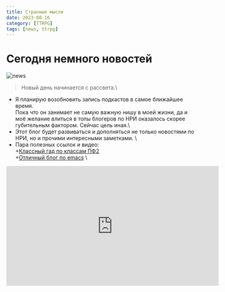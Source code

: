 ```yaml
---
title: Странные мысли
date: 2023-08-16
category: [TTRPG]
tags: [news, ttrpg]
---
```

# Сегодня немного новостей
![news](https://ya.ru/images/search?pos=1&img_url=https%3A%2F%2Fsun9-76.userapi.com%2Fimpf%2Fc850324%2Fv850324718%2F40df4%2FAgkGFeYAa-c.jpg%3Fsize%3D807x627%26quality%3D96%26sign%3Ddd81ae3d73a9732f066f208f492eede1%26c_uniq_tag%3DGhUgYVj1OJlzkAhJDTKdkmuka15zMj6i3PrQ6jkVIQs%26type%3Dalbum&text=news+image&rpt=simage&lr=38)
> Новый день начинается с рассвета.\

- Я планирую возобновить запись подкастов в самое ближайшее время. \
Пока что он занимает не самую важную нишу в моей жизни, да и моё желание влиться в топы блогеров по НРИ оказалось скорее губительным фактором. Сейчас цель иная.\
- Этот блог будет развиваться и дополняться не только новостями по НРИ, но и прочими интересными заметками. \
- Пара полезных ссылок и видео:\
+[Классный гад по классам ПФ2](https://www.reddit.com/r/Pathfinder2e/comments/10p72mj/the_awesome_guide_to_pathfinder_2e_classes/) \
+[Отличный блог по emacs](https://sachachua.com/blog/) \
<iframe width="560" height="315" src="https://www.youtube.com/embed/8BOiRmjw5aU" title="YouTube video player" frameborder="0" allow="accelerometer; autoplay; clipboard-write; encrypted-media; gyroscope; picture-in-picture; web-share" allowfullscreen></iframe>
